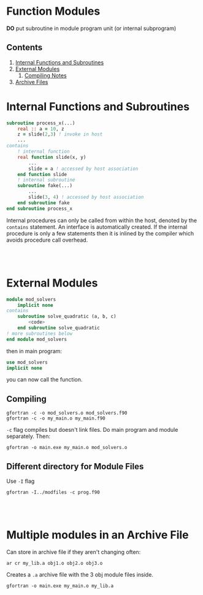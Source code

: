 # Function Modules

**DO** put subroutine in module program unit (or internal subprogram)

## Contents

1. [Internal Functions and Subroutines](#1)
2. [External Modules](#2)
    1. [Compiling Notes](#21)
3. [Archive Files](#3)

<a name="1"></a>
# Internal Functions and Subroutines

````fortran
subroutine process_x(...)
    real :: a = 10, z
    z = slide(2,3) ! invoke in host 
    ...
contains
    ! internal function
    real function slide(x, y)
        ...
        slide = a ! accessed by host association
    end function slide
    ! internal subroutine
    subroutine fake(...)
        ...
        slide(3, 4) ! accessed by host association
    end subroutine fake
end subroutine process_x
````

Internal procedures can only be called from within the host, denoted by the `contains` statement. An interface is automatically created. If the internal procedure is only a few statements then it is inlined by the compiler which avoids procedure call overhead.

<br></br>
<a name="2"></a>
# External Modules

````fortran
module mod_solvers
    implicit none
contains
    subroutine solve_quadratic (a, b, c)
        <code>
    end subroutine solve_quadratic
! more subroutines below
end module mod_solvers
````

then in main program:

````fortran
use mod_solvers
implicit none
````
you can now call the function.

<a name="21"></a>
## Compiling

````
gfortran -c -o mod_solvers.o mod_solvers.f90
gfortran -c -o my_main.o my_main.f90
````
`-c` flag compiles but doesn't link files. Do main program and module separately. Then:

````
gfortran -o main.exe my_main.o mod_solvers.o
````
## Different directory for Module Files

Use `-I` flag
````
gfortran -I../modfiles -c prog.f90
```` 
<br></br>
<a name="3"></a>
# Multiple modules in an Archive File

Can store in archive file if they aren't changing often:

`ar cr my_lib.a obj1.o obj2.o obj3.o`

Creates a `.a` archive file with the 3 obj module files inside.

````
gfortran -o main.exe my_main.o my_lib.a
````